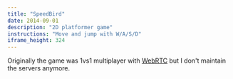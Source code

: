 ```yaml
---
title: "SpeedBird"
date: 2014-09-01
description: "2D platformer game"
instructions: "Move and jump with W/A/S/D"
iframe_height: 324
---
```

Originally the game was 1vs1 multiplayer with [WebRTC](https://easyrtc.com/) but I don't maintain the servers anymore.
